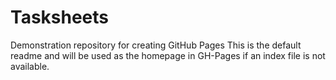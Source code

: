 # Tasksheets
Demonstration repository for creating GitHub Pages
This is the default readme and will be used as the homepage in GH-Pages if an index file is not available.
